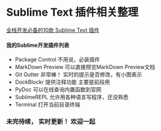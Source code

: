 Sublime Text 插件相关整理
=======================

[全栈开发必备的10款 Sublime Text 插件](http://www.kuqin.com/shuoit/20141118/343277.html)

#### 我的Sublime开发插件列表
- Package Control 不用说，必装插件
- MarkDown Preview 可以直接预览MarkDown Preview文档
- Git Gutter 非常棒！ 实时的提示是否修改，有小图表示
- DockBlockr 提供注释功能  主要是前段用
- PyDoc 可以在线查询内置函数到官网
- SublimeREPL 允许用各种语言写程序，还没熟悉
- Terminal 打开当前目录终端


### 未完待续， 实时更新！  欢迎一起